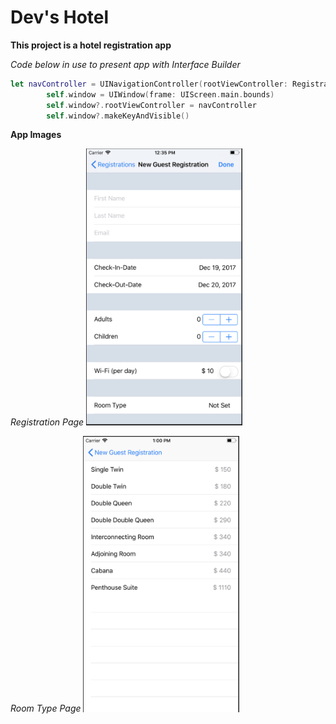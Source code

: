 # Dev's Hotel

**This project is a hotel registration app**


*Code below in use to present app with Interface Builder*
```Swift
let navController = UINavigationController(rootViewController: RegistrationViewController())
        self.window = UIWindow(frame: UIScreen.main.bounds)
        self.window?.rootViewController = navController
        self.window?.makeKeyAndVisible()
```

**App Images**

*Registration Page*
<img src="https://github.com/QuestCode/DevHotel/blob/master/DevHotel/App%20Images/Registration_Page.png" width="250">

*Room Type Page*
<img src="https://github.com/QuestCode/DevHotel/blob/master/DevHotel/App%20Images/Room_Type_Page.png" width="250">
